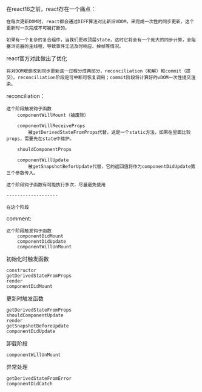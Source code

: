 在react16之前，react存在一个痛点：
    
    在每次更新DOM时，react都会通过DIFF算法对比新旧VDOM，来完成一次性的同步更新，这个更新时一次完成不可被打断的。

    如果有一个复杂的复合组件，当我们更改顶层state，这时它将会有一个庞大的同步计算，会阻塞浏览器的主线程，导致事件无法及时响应、掉帧等情况。

react官方对此做出了优化

    将对DOM增删改到同步更新这一过程分成两部分，reconciliation（和解）和commit（提交）。reconciliation阶段是可中断可恢复调用；commit阶段将计算好的vDOM一次性提交渲染。

reconciliation：

    这个阶段触发钩子函数
        componentWillMount（被废除）

        componentWillReceiveProps
            被getDerivedStateFromProps代替，这是一个static方法，如果在里面比较props，需要先在state中维护。

        shouldComponentProps

        componentWillUpdate
            被getSnapshotBeforUpdate代替，它的返回值将作为componentDidUpdate第三个参数传入。

    这个阶段钩子函数有可能执行多次，尽量避免使用

    -------------------

    在这个阶段

comment:

    这个阶段触发钩子函数
        componentDidMount
        componentDidUpdate
        componentWillUnMount
        
初始化时触发函数

    constructor
    getDerivedStateFromProps
    render
    componentDidMount

更新时触发函数

    getDerivedStateFromProps
    shouldComponentUpdate
    render
    getSnapshotBeforeUpdate
    componentDidUpdate

卸载阶段

    componentWillUnMount

异常处理

    getDerivedStateFromError
    componentDidCatch

